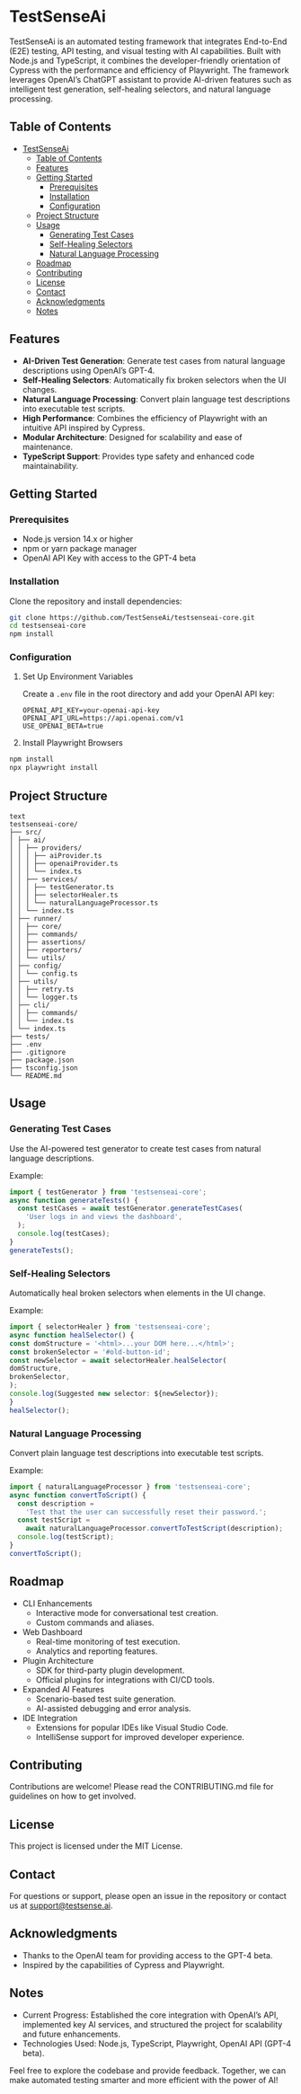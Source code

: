 # TestSenseAi

TestSenseAi is an automated testing framework that integrates End-to-End (E2E) testing, API testing, and visual testing with AI capabilities. Built with Node.js and TypeScript, it combines the developer-friendly orientation of Cypress with the performance and efficiency of Playwright. The framework leverages OpenAI’s ChatGPT assistant to provide AI-driven features such as intelligent test generation, self-healing selectors, and natural language processing.

## Table of Contents

- [TestSenseAi](#testsenseai)
  - [Table of Contents](#table-of-contents)
  - [Features](#features)
  - [Getting Started](#getting-started)
    - [Prerequisites](#prerequisites)
    - [Installation](#installation)
    - [Configuration](#configuration)
  - [Project Structure](#project-structure)
  - [Usage](#usage)
    - [Generating Test Cases](#generating-test-cases)
    - [Self-Healing Selectors](#self-healing-selectors)
    - [Natural Language Processing](#natural-language-processing)
  - [Roadmap](#roadmap)
  - [Contributing](#contributing)
  - [License](#license)
  - [Contact](#contact)
  - [Acknowledgments](#acknowledgments)
  - [Notes](#notes)

## Features

- **AI-Driven Test Generation**: Generate test cases from natural language descriptions using OpenAI’s GPT-4.
- **Self-Healing Selectors**: Automatically fix broken selectors when the UI changes.
- **Natural Language Processing**: Convert plain language test descriptions into executable test scripts.
- **High Performance**: Combines the efficiency of Playwright with an intuitive API inspired by Cypress.
- **Modular Architecture**: Designed for scalability and ease of maintenance.
- **TypeScript Support**: Provides type safety and enhanced code maintainability.

## Getting Started

### Prerequisites

- Node.js version 14.x or higher
- npm or yarn package manager
- OpenAI API Key with access to the GPT-4 beta

### Installation

Clone the repository and install dependencies:

```bash
git clone https://github.com/TestSenseAi/testsenseai-core.git
cd testsenseai-core
npm install
```

### Configuration

1. Set Up Environment Variables

   Create a `.env` file in the root directory and add your OpenAI API key:

   ```text
   OPENAI_API_KEY=your-openai-api-key
   OPENAI_API_URL=https://api.openai.com/v1
   USE_OPENAI_BETA=true
   ```

2. Install Playwright Browsers

```bash
npm install
npx playwright install
```

## Project Structure

```text
text
testsenseai-core/
├── src/
│ ├── ai/
│ │ ├── providers/
│ │ │ ├── aiProvider.ts
│ │ │ ├── openaiProvider.ts
│ │ │ └── index.ts
│ │ ├── services/
│ │ │ ├── testGenerator.ts
│ │ │ ├── selectorHealer.ts
│ │ │ └── naturalLanguageProcessor.ts
│ │ └── index.ts
│ ├── runner/
│ │ ├── core/
│ │ ├── commands/
│ │ ├── assertions/
│ │ ├── reporters/
│ │ └── utils/
│ ├── config/
│ │ └── config.ts
│ ├── utils/
│ │ ├── retry.ts
│ │ └── logger.ts
│ ├── cli/
│ │ ├── commands/
│ │ └── index.ts
│ └── index.ts
├── tests/
├── .env
├── .gitignore
├── package.json
├── tsconfig.json
└── README.md
```

## Usage

### Generating Test Cases

Use the AI-powered test generator to create test cases from natural language descriptions.

Example:

```typescript
import { testGenerator } from 'testsenseai-core';
async function generateTests() {
  const testCases = await testGenerator.generateTestCases(
    'User logs in and views the dashboard',
  );
  console.log(testCases);
}
generateTests();
```

### Self-Healing Selectors

Automatically heal broken selectors when elements in the UI change.

Example:

```typescript
import { selectorHealer } from 'testsenseai-core';
async function healSelector() {
const domStructure = '<html>...your DOM here...</html>';
const brokenSelector = '#old-button-id';
const newSelector = await selectorHealer.healSelector(
domStructure,
brokenSelector,
);
console.log(Suggested new selector: ${newSelector});
}
healSelector();
```

### Natural Language Processing

Convert plain language test descriptions into executable test scripts.

Example:

```typescript
import { naturalLanguageProcessor } from 'testsenseai-core';
async function convertToScript() {
  const description =
    'Test that the user can successfully reset their password.';
  const testScript =
    await naturalLanguageProcessor.convertToTestScript(description);
  console.log(testScript);
}
convertToScript();
```

## Roadmap

- CLI Enhancements
  - Interactive mode for conversational test creation.
  - Custom commands and aliases.
- Web Dashboard
  - Real-time monitoring of test execution.
  - Analytics and reporting features.
- Plugin Architecture
  - SDK for third-party plugin development.
  - Official plugins for integrations with CI/CD tools.
- Expanded AI Features
  - Scenario-based test suite generation.
  - AI-assisted debugging and error analysis.
- IDE Integration
  - Extensions for popular IDEs like Visual Studio Code.
  - IntelliSense support for improved developer experience.

## Contributing

Contributions are welcome! Please read the CONTRIBUTING.md file for guidelines on how to get involved.

## License

This project is licensed under the MIT License.

## Contact

For questions or support, please open an issue in the repository or contact us at <support@testsense.ai>.

## Acknowledgments

- Thanks to the OpenAI team for providing access to the GPT-4 beta.
- Inspired by the capabilities of Cypress and Playwright.

## Notes

- Current Progress: Established the core integration with OpenAI’s API, implemented key AI services, and structured the project for scalability and future enhancements.
- Technologies Used: Node.js, TypeScript, Playwright, OpenAI API (GPT-4 beta).

Feel free to explore the codebase and provide feedback. Together, we can make automated testing smarter and more efficient with the power of AI!
